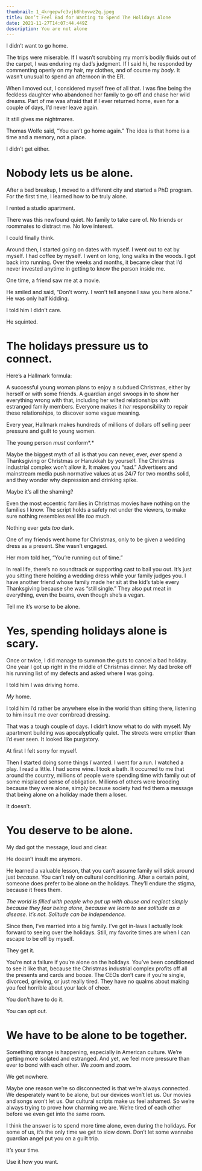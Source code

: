 ```yaml
---
thumbnail: 1_4krgepwfc3vjb8hbyvwz2q.jpeg
title: Don’t Feel Bad for Wanting to Spend The Holidays Alone
date: 2021-11-27T14:07:44.449Z
description: You are not alone
---
```

I didn’t want to go home.

The trips were miserable. If I wasn’t scrubbing my mom’s bodily fluids out of the carpet, I was enduring my dad’s judgment. If I said hi, he responded by commenting openly on my hair, my clothes, and of course my *body*. It wasn’t unusual to spend an afternoon in the ER.

When I moved out, I considered myself free of all that. I was fine being the feckless daughter who abandoned her family to go off and chase her wild dreams. Part of me was afraid that if I ever returned home, even for a couple of days, I’d never leave again.

It still gives me nightmares.

Thomas Wolfe said, “You can’t go home again.” The idea is that home is a time and a memory, not a place.

I didn’t get either.

# Nobody lets us be alone.

After a bad breakup, I moved to a different city and started a PhD program. For the first time, I learned how to be truly alone.

I rented a studio apartment.

There was this newfound quiet. No family to take care of. No friends or roommates to distract me. No love interest.

I could finally think.

Around then, I started going on dates with myself. I went out to eat by myself. I had coffee by myself. I went on long, long walks in the woods. I got back into running. Over the weeks and months, it became clear that I’d never invested anytime in getting to know the person inside me.

One time, a friend saw me at a movie.

He smiled and said, “Don’t worry. I won’t tell anyone I saw you here alone.” He was only half kidding.

I told him I didn’t care.

He squinted.

# The holidays pressure us to connect.

Here’s a Hallmark formula:

A successful young woman plans to enjoy a subdued Christmas, either by herself or with some friends. A guardian angel swoops in to show her everything wrong with that, including her wilted relationships with estranged family members. Everyone makes it *her* responsibility to repair these relationships, to discover some vague meaning.

Every year, Hallmark makes hundreds of millions of dollars off selling peer pressure and guilt to young women.

The young person *must* conform*.*

Maybe the biggest myth of all is that you can never, ever, *ever* spend a Thanksgiving or Christmas or Hanukkah by yourself. The Christmas industrial complex won’t allow it. It makes you “sad.” Advertisers and mainstream media push normative values at us 24/7 for two months solid, and they wonder why depression and drinking spike.

Maybe it’s all the shaming?

Even the most eccentric families in Christmas movies have nothing on the families I know. The script holds a safety net under the viewers, to make sure nothing resembles real life *too* much.

Nothing ever gets *too* dark.

One of my friends went home for Christmas, only to be given a wedding dress as a present. She wasn’t engaged.

Her mom told her, “You’re running out of time.”

In real life, there’s no soundtrack or supporting cast to bail you out. It’s just you sitting there holding a wedding dress while your family judges you. I have another friend whose family made her sit at the kid’s table every Thanksgiving because she was “still single.” They also put meat in everything, even the beans, even though she’s a vegan.

Tell me it’s worse to be alone.

# Yes, spending holidays alone is scary.

Once or twice, I did manage to summon the guts to cancel a bad holiday. One year I got up right in the middle of Christmas dinner. My dad broke off his running list of my defects and asked where I was going.

I told him I was driving home.

*My* home.

I told him I’d rather be anywhere else in the world than sitting there, listening to him insult me over cornbread dressing.

That was a tough couple of days. I didn’t know what to do with myself. My apartment building was apocalyptically quiet. The streets were emptier than I’d ever seen. It looked like purgatory.

At first I felt sorry for myself.

Then I started doing some things *I* wanted. I went for a run. I watched a play. I read a little. I had some wine. I took a bath. It occurred to me that around the country, millions of people were spending time with family out of some misplaced sense of obligation. Millions of others were brooding because they were alone, simply because society had fed them a message that being alone on a holiday made them a loser.

It doesn’t.

# You deserve to be alone.

My dad got the message, loud and clear.

He doesn’t insult me anymore.

He learned a valuable lesson, that you can’t assume family will stick around just *because*. You can’t rely on cultural conditioning. After a certain point, someone does prefer to be alone on the holidays. They’ll endure the stigma, because it frees them.

*The world is filled with people who put up with abuse and neglect simply because they fear being alone, because we learn to see solitude as a disease. It’s not. Solitude can be independence.*

Since then, I’ve married into a big family. I’ve got in-laws I actually look forward to seeing over the holidays. Still, my favorite times are when I can escape to be off by myself.

They get it.

You’re not a failure if you’re alone on the holidays. You’ve been conditioned to see it like that, because the Christmas industrial complex profits off all the presents and cards and booze. The CEOs don’t care if you’re single, divorced, grieving, or just really tired. They have no qualms about making you feel horrible about your lack of cheer.

You don’t have to do it.

You can opt out.

# We have to be alone to be together.

Something strange is happening, especially in American culture. We’re getting more isolated and estranged. And yet, we feel more pressure than ever to bond with each other. We zoom and zoom.

We get nowhere.

Maybe one reason we’re so disconnected is that we’re always connected. We desperately want to be alone, but our devices won’t let us. Our movies and songs won’t let us. Our cultural scripts make us feel ashamed. So we’re always trying to prove how charming we are. We’re tired of each other before we even get into the same room.

I think the answer is to spend more time alone, even during the holidays. For some of us, it’s the only time we get to slow down. Don’t let some wannabe guardian angel put you on a guilt trip.

It’s your time.

Use it how you want.